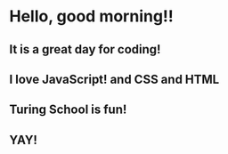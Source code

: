 # Hello, good morning!!
## It is a great day for coding!
## I love JavaScript! and CSS and HTML
## Turing School is fun!
## YAY!
